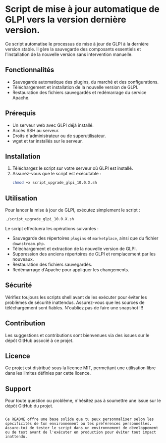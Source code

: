 # Script de mise à jour automatique de GLPI vers la version dernière version.

Ce script automatise le processus de mise à jour de GLPI à la dernière version stable. Il gère la sauvegarde des composants essentiels et l'installation de la nouvelle version sans intervention manuelle.

## Fonctionnalités

- Sauvegarde automatique des plugins, du marché et des configurations.
- Téléchargement et installation de la nouvelle version de GLPI.
- Restauration des fichiers sauvegardés et redémarrage du service Apache.

## Prérequis

- Un serveur web avec GLPI déjà installé.
- Accès SSH au serveur.
- Droits d'administrateur ou de superutilisateur.
- wget et tar installés sur le serveur.

## Installation

1. Téléchargez le script sur votre serveur où GLPI est installé.
2. Assurez-vous que le script est exécutable :
   ```bash
   chmod +x script_upgrade_glpi_10.0.X.sh
   ```

## Utilisation

Pour lancer la mise à jour de GLPI, exécutez simplement le script :
```bash
./script_upgrade_glpi_10.0.X.sh
```

Le script effectuera les opérations suivantes :
- Sauvegarde des répertoires `plugins` et `marketplace`, ainsi que du fichier `downstream.php`.
- Téléchargement et extraction de la nouvelle version de GLPI.
- Suppression des anciens répertoires de GLPI et remplacement par les nouveaux.
- Restauration des fichiers sauvegardés.
- Redémarrage d'Apache pour appliquer les changements.

## Sécurité

Vérifiez toujours les scripts shell avant de les exécuter pour éviter les problèmes de sécurité inattendus. Assurez-vous que les sources de téléchargement sont fiables. N'oubliez pas de faire une snapshot !!!

## Contribution

Les suggestions et contributions sont bienvenues via des issues sur le dépôt GitHub associé à ce projet.

## Licence

Ce projet est distribué sous la licence MIT, permettant une utilisation libre dans les limites définies par cette licence.

## Support

Pour toute question ou problème, n'hésitez pas à soumettre une issue sur le dépôt GitHub du projet.

```

Ce README offre une base solide que tu peux personnaliser selon les spécificités de ton environnement ou tes préférences personnelles. Assure-toi de tester le script dans un environnement de développement ou de test avant de l'exécuter en production pour éviter tout impact inattendu.
